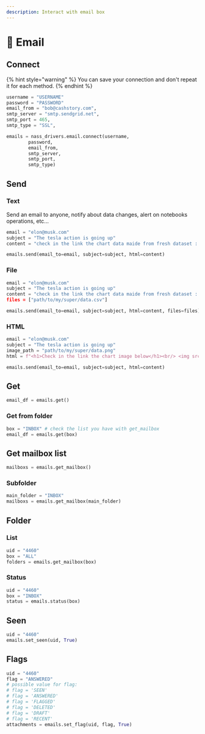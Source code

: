 ```yaml
---
description: Interact with email box
---
```


# 💌 Email

## Connect

{% hint style="warning" %}
You can save your connection and don't repeat it for each method.
{% endhint %}

```python
username = "USERNAME"
password = "PASSWORD"
email_from = "bob@cashstory.com",
smtp_server = "smtp.sendgrid.net",
smtp_port = 465,
smtp_type = "SSL",

emails = nass_drivers.email.connect(username, 
        password, 
        email_from, 
        smtp_server, 
        smtp_port,
        smtp_type)
```

## Send

### Text

Send an email to anyone, notify about data changes, alert on notebooks operations, etc... 

```python
email = "elon@musk.com"
subject = "The tesla action is going up"
content = "check in the link the chart data maide from fresh dataset : [LINK]"

emails.send(email_to=email, subject=subject, html=content)
```

### File

```python
email = "elon@musk.com"
subject = "The tesla action is going up"
content = "check in the link the chart data maide from fresh dataset : [LINK]"'
files = ["path/to/my/super/data.csv"]

emails.send(email_to=email, subject=subject, html=content, files=files)
```

### HTML

```python
email = "elon@musk.com"
subject = "The tesla action is going up"
image_path = "path/to/my/super/data.png"
html = f"<h1>Check in the link the chart image below</h1><br/> <img src="{image_path}"/>"

emails.send(email_to=email, subject=subject, html=content)
```

## Get

```python
email_df = emails.get()
```

### Get from folder

```python
box = "INBOX" # check the list you have with get_mailbox
email_df = emails.get(box)
```

## Get mailbox list

```python
mailboxs = emails.get_mailbox()
```

### Subfolder

```python
main_folder = "INBOX"
mailboxs = emails.get_mailbox(main_folder)
```

## Folder

### List

```python
uid = "4460"
box = "ALL"
folders = emails.get_mailbox(box)
```

### Status 

```python
uid = "4460"
box = "INBOX"
status = emails.status(box)
```

## Seen

```python
uid = "4460"
emails.set_seen(uid, True)
```

## Flags

```python
uid = "4460"
flag = "ANSWERED"
# possible value for flag:
# flag = 'SEEN'
# flag = 'ANSWERED'
# flag = 'FLAGGED'
# flag = 'DELETED'
# flag = 'DRAFT'
# flag = 'RECENT'
attachments = emails.set_flag(uid, flag, True)
```

